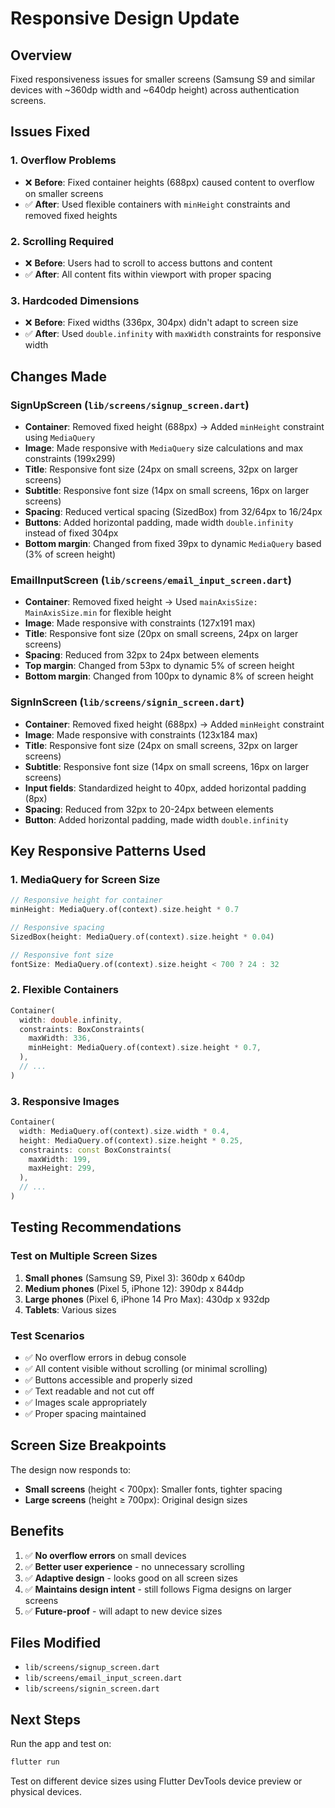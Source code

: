 # Responsive Design Update

## Overview
Fixed responsiveness issues for smaller screens (Samsung S9 and similar devices with ~360dp width and ~640dp height) across authentication screens.

## Issues Fixed

### 1. **Overflow Problems**
- ❌ **Before**: Fixed container heights (688px) caused content to overflow on smaller screens
- ✅ **After**: Used flexible containers with `minHeight` constraints and removed fixed heights

### 2. **Scrolling Required**
- ❌ **Before**: Users had to scroll to access buttons and content
- ✅ **After**: All content fits within viewport with proper spacing

### 3. **Hardcoded Dimensions**
- ❌ **Before**: Fixed widths (336px, 304px) didn't adapt to screen size
- ✅ **After**: Used `double.infinity` with `maxWidth` constraints for responsive width

## Changes Made

### SignUpScreen (`lib/screens/signup_screen.dart`)
- **Container**: Removed fixed height (688px) → Added `minHeight` constraint using `MediaQuery`
- **Image**: Made responsive with `MediaQuery` size calculations and max constraints (199x299)
- **Title**: Responsive font size (24px on small screens, 32px on larger screens)
- **Subtitle**: Responsive font size (14px on small screens, 16px on larger screens)
- **Spacing**: Reduced vertical spacing (SizedBox) from 32/64px to 16/24px
- **Buttons**: Added horizontal padding, made width `double.infinity` instead of fixed 304px
- **Bottom margin**: Changed from fixed 39px to dynamic `MediaQuery` based (3% of screen height)

### EmailInputScreen (`lib/screens/email_input_screen.dart`)
- **Container**: Removed fixed height → Used `mainAxisSize: MainAxisSize.min` for flexible height
- **Image**: Made responsive with constraints (127x191 max)
- **Title**: Responsive font size (20px on small screens, 24px on larger screens)
- **Spacing**: Reduced from 32px to 24px between elements
- **Top margin**: Changed from 53px to dynamic 5% of screen height
- **Bottom margin**: Changed from 100px to dynamic 8% of screen height

### SignInScreen (`lib/screens/signin_screen.dart`)
- **Container**: Removed fixed height (688px) → Added `minHeight` constraint
- **Image**: Made responsive with constraints (123x184 max)
- **Title**: Responsive font size (24px on small screens, 32px on larger screens)
- **Subtitle**: Responsive font size (14px on small screens, 16px on larger screens)
- **Input fields**: Standardized height to 40px, added horizontal padding (8px)
- **Spacing**: Reduced from 32px to 20-24px between elements
- **Button**: Added horizontal padding, made width `double.infinity`

## Key Responsive Patterns Used

### 1. MediaQuery for Screen Size
```dart
// Responsive height for container
minHeight: MediaQuery.of(context).size.height * 0.7

// Responsive spacing
SizedBox(height: MediaQuery.of(context).size.height * 0.04)

// Responsive font size
fontSize: MediaQuery.of(context).size.height < 700 ? 24 : 32
```

### 2. Flexible Containers
```dart
Container(
  width: double.infinity,
  constraints: BoxConstraints(
    maxWidth: 336,
    minHeight: MediaQuery.of(context).size.height * 0.7,
  ),
  // ...
)
```

### 3. Responsive Images
```dart
Container(
  width: MediaQuery.of(context).size.width * 0.4,
  height: MediaQuery.of(context).size.height * 0.25,
  constraints: const BoxConstraints(
    maxWidth: 199,
    maxHeight: 299,
  ),
  // ...
)
```

## Testing Recommendations

### Test on Multiple Screen Sizes
1. **Small phones** (Samsung S9, Pixel 3): 360dp x 640dp
2. **Medium phones** (Pixel 5, iPhone 12): 390dp x 844dp
3. **Large phones** (Pixel 6, iPhone 14 Pro Max): 430dp x 932dp
4. **Tablets**: Various sizes

### Test Scenarios
- ✅ No overflow errors in debug console
- ✅ All content visible without scrolling (or minimal scrolling)
- ✅ Buttons accessible and properly sized
- ✅ Text readable and not cut off
- ✅ Images scale appropriately
- ✅ Proper spacing maintained

## Screen Size Breakpoints

The design now responds to:
- **Small screens** (height < 700px): Smaller fonts, tighter spacing
- **Large screens** (height ≥ 700px): Original design sizes

## Benefits

1. ✅ **No overflow errors** on small devices
2. ✅ **Better user experience** - no unnecessary scrolling
3. ✅ **Adaptive design** - looks good on all screen sizes
4. ✅ **Maintains design intent** - still follows Figma designs on larger screens
5. ✅ **Future-proof** - will adapt to new device sizes

## Files Modified

- `lib/screens/signup_screen.dart`
- `lib/screens/email_input_screen.dart`
- `lib/screens/signin_screen.dart`

## Next Steps

Run the app and test on:
```bash
flutter run
```

Test on different device sizes using Flutter DevTools device preview or physical devices.
